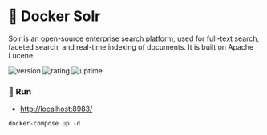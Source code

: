 # 🎉 Docker Solr

Solr is an open-source enterprise search platform, used for full-text search, faceted search, and real-time indexing of documents. It is built on Apache Lucene.

![version](https://img.shields.io/badge/version-1.0-blue)
![rating](https://img.shields.io/badge/rating-★★★★★-yellow)
![uptime](https://img.shields.io/badge/uptime-100%25-brightgreen)

### 🥈 Run

- [http://localhost:8983/](http://localhost:8983/)

```shell
docker-compose up -d
```
